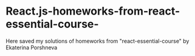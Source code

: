 # React.js-homeworks-from-react-essential-course-
Here saved my solutions of homeworks from "react-essential-course" by Ekaterina Porshneva

